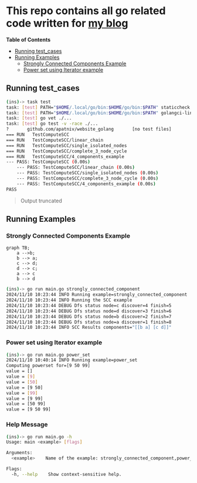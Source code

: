 # This repo contains all go related code written for [my blog](https://www.vivekakupatni.com/)

 

**Table of Contents**

* [Running test_cases](#running-test_cases)
* [Running Examples](#running-examples)
    * [Strongly Connected Components Example](#strongly-connected-components-example)
    * [Power set using Iterator example](#power-set-using-iterator-example)


## Running test_cases

```bash
(ins)-> task test                              
task: [test] PATH="$HOME/.local/go/bin:$HOME/go/bin:$PATH" staticcheck ./...
task: [test] PATH="$HOME/.local/go/bin:$HOME/go/bin:$PATH" golangci-lint run ./...
task: [test] go vet ./...                     
task: [test] go test -v -race ./...                                                           
?       github.com/apatniv/website_golang       [no test files]
=== RUN   TestComputeSCC               
=== RUN   TestComputeSCC/linear_chain                                                         
=== RUN   TestComputeSCC/single_isolated_nodes
=== RUN   TestComputeSCC/complete_3_node_cycle                                                
=== RUN   TestComputeSCC/4_components_example
--- PASS: TestComputeSCC (0.00s)                                                              
    --- PASS: TestComputeSCC/linear_chain (0.00s)
    --- PASS: TestComputeSCC/single_isolated_nodes (0.00s)
    --- PASS: TestComputeSCC/complete_3_node_cycle (0.00s)          
    --- PASS: TestComputeSCC/4_components_example (0.00s)
PASS                                                         
```
> Output truncated 

## Running Examples


### Strongly Connected Components Example

```mermaid
graph TB;
    a -->b;
    b --> a;
    c --> d;
    d --> c;
    a --> c
    b --> d
```


```bash
(ins)-> go run main.go strongly_connected_component
2024/11/10 10:23:44 INFO Running example=strongly_connected_component
2024/11/10 10:23:44 INFO Running the SCC example
2024/11/10 10:23:44 DEBUG Dfs status node=c discover=4 finish=5
2024/11/10 10:23:44 DEBUG Dfs status node=d discover=3 finish=6
2024/11/10 10:23:44 DEBUG Dfs status node=b discover=2 finish=7
2024/11/10 10:23:44 DEBUG Dfs status node=a discover=1 finish=8
2024/11/10 10:23:44 INFO SCC Results components="[[b a] [c d]]"
```


### Power set using Iterator example

```bash
(ins)-> go run main.go power_set
2024/11/10 10:40:14 INFO Running example=power_set
Computing powerset for=[9 50 99]
value = []
value = [9]
value = [50]
value = [9 50]
value = [99]
value = [9 99]
value = [50 99]
value = [9 50 99]
```

### Help Message 

```bash
(ins)-> go run main.go -h
Usage: main <example> [flags]

Arguments:
  <example>    Name of the example: strongly_connected_component,power_set

Flags:
  -h, --help    Show context-sensitive help.
```
